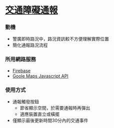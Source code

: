 # [交通障礙通報](https://riljian.github.io/ncku-csie-ikdd/)

### 動機
* 警廣即時路況中，路況資訊較不方便理解實際位置
* 簡化通報路況流程

### 所用網路服務
* [Firebase](https://www.firebase.com/)
* [Goole Maps Javascript API](https://developers.google.com/maps/documentation/javascript/)

### 使用方式
* 通報觸發按鈕
  * 節省顯示空間，於需要通報時再彈出
  * 適應裝置直立或橫擺
* 僅顯示最後更新時間30分內的交通事件
